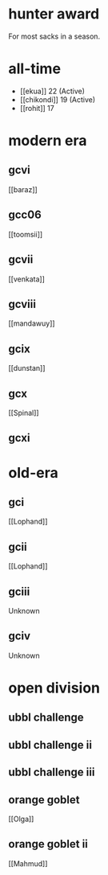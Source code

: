 # hunter award

For most sacks in a season.

# all-time

* [[ekua]] 22 (Active)
* [[chikondi]] 19 (Active)
* [[rohit]] 17

# modern era

## gcvi

[[baraz]]

## gcc06

[[toomsii]]

## gcvii

[[venkata]]

## gcviii

[[mandawuy]]

## gcix

[[dunstan]]

## gcx

[[Spinal]]

## gcxi



# old-era

## gci

[[Lophand]]

## gcii

[[Lophand]]

## gciii

Unknown

## gciv

Unknown

# open division

## ubbl challenge

## ubbl challenge ii

## ubbl challenge iii

## orange goblet

[[Olga]]

## orange goblet ii

[[Mahmud]]